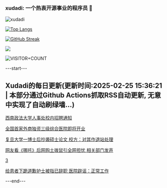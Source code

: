 ### xudadi: 一个热衷开源事业的程序员 👋

![xudadi](https://github-readme-stats-git-masterorgs-github-readme-stats-team.vercel.app/api?username=xudadi)

[![Top Langs](https://github-readme-stats.vercel.app/api/top-langs/?username=xudadi)](https://github.com/anuraghazra/github-readme-stats)

[![GitHub Streak](https://streak-stats.demolab.com?user=xudadi&locale=zh_Hans)](https://git.io/streak-stats)

![](https://raw.githubusercontent.com/xudadi/xudadi/main/assets/github-contribution-grid-snake.svg)

![VISITOR+COUNT](https://komarev.com/ghpvc/?username=xudadi&label=VISITOR+COUNT)


---start---

## Xudadi的每日更新(更新时间:2025-02-25 15:36:21 | 本部分通过Github Actions抓取RSS自动更新, 无意中实现了自动刷绿墙...)

[西南政法大学人事处校内招聘通知](https://www.gongkaoleida.com/article/2299881)

[全国首家外商独资三级综合医院即将开业](https://m.163.com/news/article/JP6QTH8K0514BE2Q.html)

[复旦大学一博士后抄袭硕士论文 校方：对其作退站处理](https://m.163.com/news/article/JP8BP7K70512D3VJ.html)

[网友看《哪吒》后网购土拨鼠引全网担忧 相关部门发声](https://m.163.com/news/article/JP8D1CJB053469KO.html)

[3](https://m.163.com/touch/news/sub/domestic)

[给患者下跪道歉护士被指已辞职 医院辟谣：正常工作](https://m.163.com/news/article/JP8AIJI2053469M5.html)

---end---
